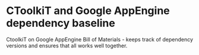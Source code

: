 # CToolkiT and Google AppEngine dependency baseline
CtoolkiT on Google AppEngine Bill of Materials - keeps track of dependency versions and ensures that all works well together.
